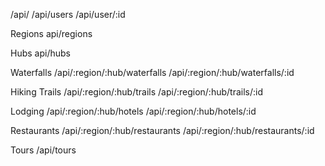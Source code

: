 /api/
/api/users
/api/user/:id

Regions
api/regions

Hubs
api/hubs

Waterfalls
/api/:region/:hub/waterfalls
/api/:region/:hub/waterfalls/:id

Hiking Trails
/api/:region/:hub/trails
/api/:region/:hub/trails/:id

Lodging
/api/:region/:hub/hotels
/api/:region/:hub/hotels/:id

Restaurants
/api/:region/:hub/restaurants
/api/:region/:hub/restaurants/:id

Tours
/api/tours
